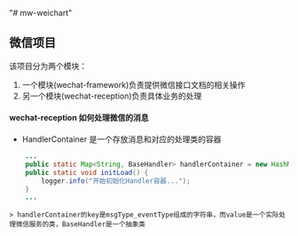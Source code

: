 "# mw-weichart"
## 微信项目
该项目分为两个模块：

1.  一个模块(wechat-framework)负责提供微信接口文档的相关操作
2.  另一个模块(wechat-reception)负责具体业务的处理

#### wechat-reception 如何处理微信的消息

* HandlerContainer 是一个存放消息和对应的处理类的容器

```java
    ...
    public static Map<String, BaseHandler> handlerContainer = new HashMap<>();
    public static void initLoad() {
        logger.info("开始初始化Handler容器...");
    }
    ...
```


    > handlerContainer的key是msgType_eventType组成的字符串，而value是一个实际处理微信服务的类，BaseHandler是一个抽象类


